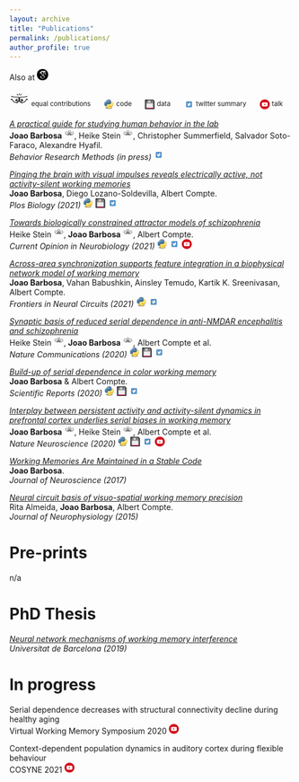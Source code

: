 ```yaml
---
layout: archive
title: "Publications"
permalink: /publications/
author_profile: true
---
```

Also at [<img src="../images/scholar.png" width="20" />](https://scholar.google.es/citations?user=Q3-3_awAAAAJ&hl=en)

<img src="../images/bro.png" width="35" /> <sup> equal contributions</sup>
&nbsp;&nbsp;&nbsp;&nbsp;
<img src="../images/py.svg" width="18" /> <sup> code </sup>
&nbsp;&nbsp;&nbsp;&nbsp;
<img src="../images/data.png" width="18" height="18" />  <sup>data</sup>
&nbsp;&nbsp;&nbsp;&nbsp;
<img src="../images/twitter.png" width="18" height="18" />  <sup>twitter summary</sup>
&nbsp;&nbsp;&nbsp;&nbsp;
<img src="../images/prez2.png" width="18" height="18" />  <sup>talk</sup>


[*A practical guide for studying human behavior in the lab*](https://psyarxiv.com/tcmvp)  
**Joao Barbosa**  <img src="../images/bro.png" width="18" />, Heike Stein <img src="../images/bro.png" width="18" />, Christopher Summerfield, Salvador Soto-Faraco, Alexandre Hyafil.    
*Behavior Research Methods (in press)*
[<img src="../images/twitter.png" width="18" height="18" />](https://twitter.com/jmourabarbosa/status/1359100591541280768)

[*Pinging the brain with visual impulses reveals electrically active, not activity-silent working memories*](https://journals.plos.org/plosbiology/article?id=10.1371/journal.pbio.3001436)  
**Joao Barbosa**, Diego Lozano-Soldevilla, Albert Compte.    
*Plos Biology (2021)*
[<img src="../images/py.svg" width="18" />](https://github.com/comptelab/reactivations)
[<img src="../images/data.png" width="18" height="18" />](https://github.com/comptelab/reactivations)
[<img src="../images/twitter.png" width="18" height="18" />](https://twitter.com/jmourabarbosa/status/1385623043372900356)


[*Towards biologically constrained attractor models of schizophrenia*](../files/Stein_CONEURO.pdf)  
 Heike Stein <img src="../images/bro.png" width="18" />, **Joao Barbosa** <img src="../images/bro.png" width="18" />, Albert Compte.    
*Current Opinion in Neurobiology (2021)*
[<img src="../images/py.svg" width="18" />](https://github.com/comptelab/attractorSZ)
[<img src="../images/twitter.png" width="18" height="18" />](https://twitter.com/heikecstein/status/1377260009390800902)
[<img src="../images/prez2.png" width="18" height="18" />](https://youtu.be/H_ZohMK-Q6M)


[*Across-area synchronization supports feature integration in a biophysical network model of working memory*](https://www.frontiersin.org/articles/10.3389/fncir.2021.716965/full)  
**Joao Barbosa**, Vahan Babushkin, Ainsley Temudo, Kartik K. Sreenivasan, Albert Compte.  
*Frontiers in Neural Circuits (2021)*
[<img src="../images/py.svg" width="18" />](https://github.com/comptelab/binding)
[<img src="../images/twitter.png" width="18" height="18" />](https://twitter.com/jmourabarbosa/status/1403339914859757568)


[*Synaptic basis of reduced serial dependence in anti-NMDAR encephalitis and schizophrenia*](https://www.nature.com/articles/s41467-020-18033-3)  
 Heike Stein <img src="../images/bro.png" width="18" />, **Joao Barbosa** <img src="../images/bro.png" width="18" />, Albert Compte et al.  
*Nature Communications (2020)*
[<img src="../images/py.svg" width="18" />](https://github.com/comptelab/serialNMDA)
[<img src="../images/data.png" width="18" height="18" />](https://github.com/comptelab/serialNMDA)
[<img src="../images/twitter.png" width="18" height="18" />](https://twitter.com/heikecstein/status/1298238425288642561?lang=en)

[*Build-up of serial dependence in color working memory*](https://www.nature.com/articles/s41598-020-67861-2)  
**Joao Barbosa** & Albert Compte.  
*Scientific Reports (2020)*
[<img src="../images/py.svg" width="18" />](https://github.com/comptelab/serial_color)
[<img src="../images/data.png" width="18" height="18" />](https://github.com/comptelab/serial_color/)
[<img src="../images/twitter.png" width="18" height="18" />](https://twitter.com/jmourabarbosa/status/1278703572029452289)

[*Interplay between persistent activity and activity-silent dynamics in prefrontal cortex underlies serial biases in working memory*](../files/barbosa_interplay.pdf)  
 **Joao Barbosa** <img src="../images/bro.png" width="18" />, Heike Stein <img src="../images/bro.png" width="18" />, Albert Compte et al.  
*Nature Neuroscience (2020)*
[<img src="../images/py.svg" width="18" />](https://github.com/comptelab/interplayPFC)
[<img src="../images/data.png" width="18" height="18" />](https://github.com/comptelab/interplayPFC)
[<img src="../images/twitter.png" width="18" height="18" />](https://twitter.com/jmourabarbosa/status/1275127297901813762)
[<img src="../images/prez2.png" width="18" height="18" />](https://www.youtube.com/watch?v=oKn2GYgQUCk)

[*Working Memories Are Maintained in a Stable Code*](../files/Barbosa2017.pdf)  
**Joao Barbosa**.  
*Journal of Neuroscience (2017)*

[*Neural circuit basis of visuo-spatial working memory precision*](../files/almeida.pdf)  
Rita Almeida, **Joao Barbosa**, Albert Compte.  
*Journal of Neurophysiology (2015)*  


Pre-prints
=====

n/a

PhD Thesis
=====
[*Neural network mechanisms of working memory interference*](http://diposit.ub.edu/dspace/handle/2445/166717)   
*Universitat de Barcelona (2019)*

In progress
=====
Serial dependence decreases with structural connectivity decline during healthy aging  
Virtual Working Memory Symposium 2020
[<img src="../images/prez2.png" width="18" height="18" />](https://youtu.be/dkFhOdXSvRo)

Context-dependent population dynamics in auditory cortex during flexible behaviour  
COSYNE 2021
[<img src="../images/prez2.png" width="18" height="18" />](https://youtu.be/PH7hptJoZpA)


